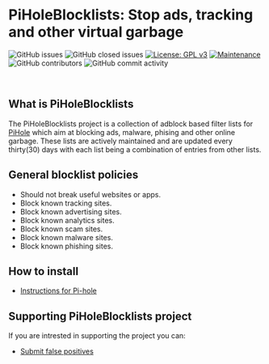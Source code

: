 # PiHoleBlocklists: Stop ads, tracking and other virtual garbage
![GitHub issues](https://img.shields.io/github/issues/hemiipatu/piholeblocklists?style=for-the-badge)
![GitHub closed issues](https://img.shields.io/github/issues-closed/hemiipatu/piholeblocklists?style=for-the-badge)
[![License: GPL v3](https://img.shields.io/badge/license-gplv3-blue.svg?style=for-the-badge)](https://www.gnu.org/licenses/gpl-3.0)
[![Maintenance](https://img.shields.io/badge/maintained%3f-yes-green.svg?style=for-the-badge)](https://github.com/hemiipatu/piholeblocklists/graphs/commit-activity)
![GitHub contributors](https://img.shields.io/github/contributors/hemiipatu/piholeblocklists?style=for-the-badge)
![GitHub commit activity](https://img.shields.io/github/commit-activity/m/hemiipatu/piholeblocklists?style=for-the-badge)

&nbsp;

## What is PiHoleBlocklists
The PiHoleBlocklists project is a collection of adblock based filter lists for [PiHole](https://pi-hole.net/) which aim at blocking ads, malware, phising and other online garbage. These lists are actively maintained and are updated every thirty(30) days with each list being a combination of entries from other lists.

## General blocklist policies
 - Should not break useful websites or apps.
 - Block known tracking sites.
 - Block known advertising sites.
 - Block known analytics sites.
 - Block known scam sites.
 - Block known malware sites.
 - Block known phishing sites.

## How to install
 - [Instructions for Pi-hole]()

## Supporting PiHoleBlocklists project
If you are intrested in supporting the project you can:
 - [Submit false positives](https://github.com/hemiipatu/PiHoleBlocklists/issues/new)
